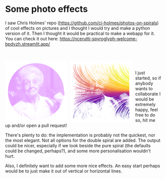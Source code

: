 # Some photo effects

I saw Chris Holmes' repo (https://github.com/cj-holmes/photos-on-spirals) of cool effects on pictures and I thought I would try and make a python version of it.
Then I thought it would be practical to make a webapp for it. You can check it out here: https://ncerutti-spyroglyph-welcome-bpdyzh.streamlit.app/

<br/>
<p align="middle">
<img src="https://github.com/ncerutti/spyroglyph/blob/main/images/ritalm.png"
     alt="Rita Levi Montalcini portrait"
     width="200"
     height="200"
     style="float: left; margin-right: 10px;" /> <img src="https://github.com/ncerutti/spyroglyph/blob/main/images/example_flow.png"
     alt="Rita Levi Montalcini portrait"
     width="200"
     height="200"
     style="float: left; margin-right: 10px;" />
     
</p>
<br/>

I just started, so if anybody wants to collaborate I would be extremely happy, feel free to do so, hit me up and/or open a pull request!

There's plenty to do: the implementation is probably not the quickest, nor the most elegant. Not all options for the double spiral are added. The output could be nicer, especially if we look beside the pure spiral (the defaults could be changed, perhaps?), and some more personalisation wouldn't hurt.

Also, I definitely want to add some more nice effects. An easy start perhaps would be to just make it out of vertical or horizontal lines.
